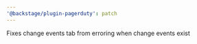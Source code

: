 ```yaml
---
'@backstage/plugin-pagerduty': patch
---
```


Fixes change events tab from erroring when change events exist
